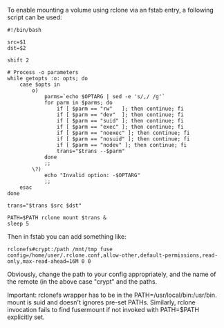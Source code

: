 To enable mounting a volume using rclone via an fstab entry, a following script can be used:

    #!/bin/bash
    
    src=$1
    dst=$2
    
    shift 2
    
    # Process -o parameters
    while getopts :o: opts; do
    	case $opts in
    		o)
    			parms=`echo $OPTARG | sed -e 's/,/ /g'`
    			for parm in $parms; do
    				if [ $parm == "rw"   ]; then continue; fi
    				if [ $parm == "dev"  ]; then continue; fi
    				if [ $parm == "suid" ]; then continue; fi
    				if [ $parm == "exec" ]; then continue; fi
    				if [ $parm == "noexec" ]; then continue; fi
    				if [ $parm == "nosuid" ]; then continue; fi
    				if [ $parm == "nodev" ]; then continue; fi
    				trans="$trans --$parm"
    			done
    			;;
    		\?)
    			echo "Invalid option: -$OPTARG"
    			;;
    	esac
    done
    
    trans="$trans $src $dst"
    
    PATH=$PATH rclone mount $trans &
    sleep 5


Then in fstab you can add something like:

    rclonefs#crypt:/path /mnt/tmp fuse config=/home/user/.rclone.conf,allow-other,default-permissions,read-only,max-read-ahead=16M 0 0

Obviously, change the path to your config appropriately, and the name of the remote (in the above case "crypt" and the paths.

Important:
rclonefs wrapper has to be in the PATH=/usr/local/bin:/usr/bin. mount is suid and doesn't ignores pre-set PATHs. Similarly, rclone invocation fails to find fusermount if not invoked with PATH=$PATH explicitly set.
